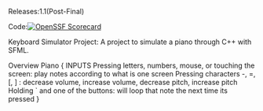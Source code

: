 Releases:1.1(Post-Final)

Code:[![OpenSSF Scorecard](https://api.scorecard.dev/projects/github.com/Varynx/KeyboardProject/badge)](https://scorecard.dev/viewer/?uri=github.com/Varynx/KeyboardProject)

Keyboard Simulator Project: A project to simulate a piano through C++ with SFML.

Overview
Piano
{
INPUTS
  Pressing letters, numbers, mouse, or touching the screen: play notes according to what is one screen
  Pressing characters -, =, [, ] : decrease volume, increase volume, decrease pitch, increase pitch
  Holding ` and one of the buttons: will loop that note the next time its pressed
}
